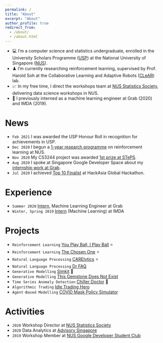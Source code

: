 ```yaml
---
permalink: /
title: "About"
excerpt: "About"
author_profile: true
redirect_from: 
  - /about/
  - /about.html
---
```


* 💻 I’m a computer science and statistics undergraduate, enrolled in the University Scholars Programme ([USP](http://usp.nus.edu.sg/)) at the National University of Singapore ([NUS](https://nus.edu.sg/)).
* ♟️ I’m currently researching reinforcement learning, supervised by Prof. Harold Soh at the Collaborative Learning and Adaptive Robots ([CLeAR](http://clear-nus.github.io/)) lab.
* 📈 In my free time, I direct the workshops team at [NUS Statistics Society](https://sites.google.com/view/nusstatisticssociety/workshops), delivering data science workshops in NUS.
* 💼 I previously interned as a machine learning engineer at Grab (2020) and IMDA (2019).

# News

* `Feb 2021` I was awarded the USP Honour Roll in recognition for achievements in USP.
* `Dec 2020` I begun a [1-year research programme](_posts/2020-12-23-notes-on-mbrl.md) on reinforcement learning at NUS.
* `Nov 2020` My CS3244 project was awarded [1st prize at STePS](_portfolio/you-play-ball-i-play-ball.md).
* `Aug 2020` I spoke at Singapore Google Developer Space about my [internship work at Grab](_portfolio/simkit.md).
* `Jul 2020` I achieved [Top 10 Finalist](_portfolio/carelytics.md) at HackAsia Global Hackathon.

# Experience

* `Summer 2020` [Intern](_portfolio/simkit.md), Machine Learning Engineer at Grab
* `Winter, Spring 2019` [Intern](_portfolio/chiller-doctor.md) (Machine Learning) at IMDA

# Projects

* `Reinforcement Learning` [You Play Ball, I Play Ball](_portfolio/you-play-ball-i-play-ball.md) ⭐
* `Reinforcement Learning` [The Chosen One](_portfolio/the-chosen-one.md) ⭐
* `Natural Language Processing` [CARElytics](_portfolio/carelytics.md) ⭐
* `Natural Language Processing` [Dr FAQ ](_portfolio/dr-faq.md)
* `Generative Modelling` [Simkit](_portfolio/simkit.md) 💼
* `Generative Modelling` [This Gemstone Does Not Exist](_portfolio/this-gemstone-does-not-exist.md)
* `Time Series Anomaly Detection` [Chiller Doctor](_portfolio/chiller-doctor.md) 💼
* `Algorithmic Trading` [Idle Trading Hero](_portfolio/idle-trading-hero.md)
* `Agent-Based Modelling` [COVID Mask Policy Simulator](_portfolio/covid-mask-policy-simulator.md)

# Activities
* `2020` Workshop Director at [NUS Statistics Society](_posts/2021-03-01-stats-soc-workshops.md)
* `2020` Data Analytics at [Advisory Singapore](https://advisory.sg/)
* `2019` Workshop Member at [NUS Google Developer Student Club](https://dsc.comp.nus.edu.sg/about)